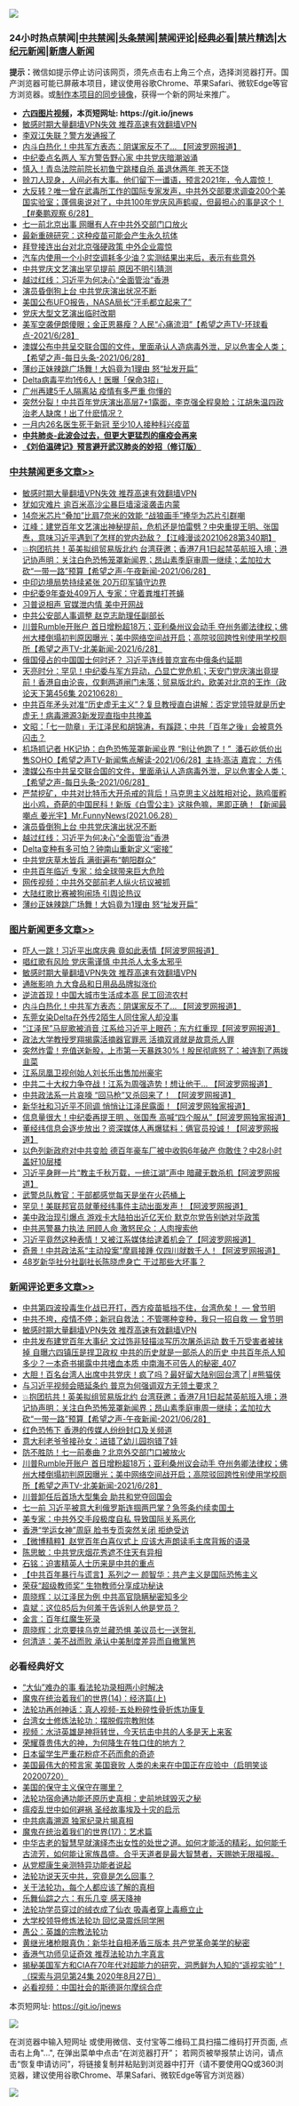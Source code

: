 ![](https://raw.githubusercontent.com/fqnews/bnews/master/64photo/fqnews-qr.jpg)

<div id="tt">
<h3>24小时热点禁闻|<a href="#%E4%B8%AD%E5%85%B1%E7%A6%81%E9%97%BB%E6%9B%B4%E5%A4%9A%E6%96%87%E7%AB%A0">中共禁闻</a>|<a href="#%E5%9B%BE%E7%89%87%E6%96%B0%E9%97%BB%E6%9B%B4%E5%A4%9A%E6%96%87%E7%AB%A0">头条禁闻</a>|<a href="#%E6%96%B0%E9%97%BB%E8%AF%84%E8%AE%BA%E6%9B%B4%E5%A4%9A%E6%96%87%E7%AB%A0">禁闻评论|<a href="#%E5%BF%85%E7%9C%8B%E7%BB%8F%E5%85%B8%E5%A5%BD%E6%96%87">经典必看|<a href="/video.md#%E7%A6%81%E7%89%87%E7%B2%BE%E9%80%89">禁片精选</a>|<a href="https://github.com/fqnews/djy/blob/master/gb/nf1351518.md#1">大纪元新闻</a>|<a href="https://github.com/fqnews/ntdtv/blob/master/gb/prog204.md#1">新唐人新闻</a></h3>
<div><b>提示：</b>微信如提示停止访问该网页，须先点击右上角三个点，选择浏览器打开。国产浏览器可能已屏蔽本项目，建议使用谷歌Chrome、苹果Safari、微软Edge等官方浏览器。或<a href="https://github.com/fqnews/bnews/blob/master/%E5%88%B6%E4%BD%9Cgit%E7%A6%81%E9%97%BB%E9%95%9C%E5%83%8F.md">制作本项目的同步镜像</a>，获得一个新的网址来推广。</div>
<ul>
<li><b><a href="http://d1.bdrive.tk/64.mp4" target="_blank">六四图片视频</a>，本页短网址: https://git.io/jnews</b></li>
<li><a href="/comments/20210629/1485911.md">敏感时期大量翻墙VPN失效 推荐高速有效翻墙VPN</a></li>
<li><a href="/cbnews/20210628/1576067.md">李双江失联？警方发通报了</a></li>
<li><a href="/topimagenews/20210628/1575968.md">内斗白热化！中共军方表态：阴谋家反不了... 【阿波罗网报道】</a></li>
<li><a href="/comments/20210628/1576081.md">中纪委点名两人 军方警告野心家 中共党庆暗潮汹涌</a></li>
<li><a href="/cbnews/20210628/1576293.md">慎入！青岛法院前院长初鲁宁跳楼自杀 虽退休两年 苍天不饶</a></li>
<li><a href="/comments/20210628/1576143.md">赊刀人现身，人间必有大事。他们留下一谶语，预言2021年，令人震惊！</a></li>
<li><a href="/bannedvideo/20210629/1576443.md">大反转？唯一曾在武毒所工作的国际专家发声，中共外交部要求调查200个美国实验室；蓬佩奥说对了，中共100年党庆风声鹤唳，但最担心的事是这个！【#秦鹏观察 6/28】</a></li>
<li><a href="/cbnews/20210628/1576209.md">七一前北京出事 网曝有人在中共外交部门口放火</a></li>
<li><a href="/cnnews/20210629/1576398.md">最新重磅研究：这种疫苗可能会产生永久抗体</a></li>
<li><a href="/cnnews/20210628/1576057.md">拜登接连出台对北京强硬政策 中外企业震惊</a></li>
<li><a href="/lifebaike/20210628/1575997.md">汽车内使用一个小时空调耗多少油？实测结果出来后，表示有些意外</a></li>
<li><a href="/cbnews/20210628/1576262.md">中共党庆文艺演出罕见提前 原因不明引猜测</a></li>
<li><a href="/cbnews/20210629/1576405.md">越过红线：习近平为何决心“全面管治”香港</a></li>
<li><a href="/cbnews/20210629/1576427.md">演员昏倒狗上台 中共党庆演出状况不断</a></li>
<li><a href="/cnnews/20210628/1576110.md">美国公布UFO报告，NASA局长“汗毛都立起来了”</a></li>
<li><a href="/ssgc/20210628/1576091.md">党庆大型文艺演出临时改期</a></li>
<li><a href="/comments/20210629/1576326.md">美军空袭伊朗傻眼；金正恩暴瘦？人民“心痛流泪”【希望之声TV-环球看点-2021/6/28】</a></li>
<li><a href="/comments/20210629/1576472.md">澳媒公布中共呈交联合国的文件，里面承认人造病毒外泄，足以危害全人类；【希望之声-每日头条-2021/06/28】</a></li>
<li><a href="/cbnews/20210629/1576365.md">薄纱正妹辣跳广场舞！大妈竟为1理由 怒“扯发开扁”</a></li>
<li><a href="/comments/20210628/1576016.md">Delta病毒平均1传6人！医曝「保命3招」</a></li>
<li><a href="/cnnews/20210628/1576003.md">广州再建5千人隔离站 疫情有多严重 你懂的</a></li>
<li><a href="/bannedvideo/20210629/1576559.md">突然分裂！中共百年党庆演出高层7+1露面，李克强全程臭脸；江胡朱温四政治老人缺席！出了什麽情况？</a></li>
<li><a href="/cnnews/20210628/1576098.md">一月内26名医生死于新冠 至少10人接种科兴疫苗</a></li>
<li><b><a href="/comments/20200211/1275071.md" target="_blank">中共肺炎-此波会过去，但更大更猛烈的瘟疫会再来</a></b></li>
<li><b><a href="/comments/20200207/1272816.md" target="_blank">《刘伯温碑记》预言避开武汉肺炎的妙招（修订版）</a></b></li>
</ul>
</div>

<div class="catlist">
<h3><a href="/cbnews/" target="_blank">中共禁闻</a><span><a href="/cbnews/" target="_blank" rel="nofollow">更多文章>></a></span></h3>
<ul>
<li><a href="/comments/20210629/1485911.md" target="_blank">敏感时期大量翻墙VPN失效 推荐高速有效翻墙VPN</a></li>
<li><a href="/cbnews/20210629/1576666.md" target="_blank">犹如灾难片 逾百米高沙尘暴巨墙滚滚袭击内蒙</a></li>
<li><a href="/cbnews/20210629/1576665.md" target="_blank">14奈米芯片“叠加”比肩7奈米的效能 “战狼画手”捧华为芯片引群嘲</a></li>
<li><a href="/cbnews/20210629/1576650.md" target="_blank">江峰：建党百年文艺演出神秘提前，危机还是怕雷劈？中央重提王明、张国焘，意味习近平遇到了怎样的党内劲敌？【江峰漫谈20210628第340期】</a></li>
<li><a href="/comments/20210629/1576646.md" target="_blank">💥抱团抗共！英美拟组贸易版北约 台湾获邀；香港7月1日起禁英航班入境；港记协声明：关注白色恐怖笼罩新闻界；昂山素季庭审周一继续；孟加拉大砍“一带一路”预算【希望之声-午夜新闻-2021/06/28】</a></li>
<li><a href="/cbnews/20210629/1576634.md" target="_blank">中印边境局势持续紧张 20万印军镇守边界</a></li>
<li><a href="/cbnews/20210629/1576633.md" target="_blank">中纪委9年查处409万人 专家：守着粪堆打苍蝇</a></li>
<li><a href="/cbnews/20210629/1576632.md" target="_blank">习普说相声 官媒泄内情 美中开网战</a></li>
<li><a href="/cbnews/20210629/1576596.md" target="_blank">中共公安部人事调整 赵克志助理任副部长</a></li>
<li><a href="/comments/20210629/1576594.md" target="_blank">川普Rumble开账户 首日增粉超18万；亚利桑州议会动手 夺州务卿法律权；佛州大楼倒塌初判原因曝光；美中网络空间战开启；高院驳回跨性别使用学校厕所【希望之声TV-北美新闻-2021/6/28】</a></li>
<li><a href="/cbnews/20210629/1576562.md" target="_blank">俄国侵占的中国国士何时还？ 习近平连线普京宣布中俄条约延期</a></li>
<li><a href="/cbnews/20210629/1576514.md" target="_blank">天亮时分：罕见！中纪委与军方异动，凸显亡党危机；天安门党庆演出竟提前！香港自由沦丧，仅剩两道闸门未落；贸易版北约，欧美对北京的王炸（政论天下第456集 20210628）</a></li>
<li><a href="/comments/20210629/1576496.md" target="_blank">中共百年矛头对准“历史虚无主义”？复旦教授直白讲解：否定党领导就是历史虚无！病毒溯源3新发现直指中共掩盖</a></li>
<li><a href="/cbnews/20210629/1576482.md" target="_blank">文昭：「七一勋章」无江泽民和胡锦涛，有蹊跷；中共「百年之後」会被意外闪击？</a></li>
<li><a href="/comments/20210629/1576473.md" target="_blank">机场抓记者  HK记协：白色恐怖笼罩新闻业界 “别让他跑了！”  潘石屹低价出售SOHO【希望之声TV-新闻焦点解读-2021/06/28】主持:高洁  嘉宾： 方伟</a></li>
<li><a href="/comments/20210629/1576472.md" target="_blank">澳媒公布中共呈交联合国的文件，里面承认人造病毒外泄，足以危害全人类；【希望之声-每日头条-2021/06/28】</a></li>
<li><a href="/comments/20210629/1576460.md" target="_blank">严禁挖矿，中共对比特币大开杀戒的背后！马克思主义战胜相对论，熟鸡蛋孵出小鸡，奇葩的中国民科！新版《白雪公主》这肤色嘛，黑即正确！【新闻最嘲点 姜光宇】Mr.FunnyNews(2021.06.28）‬</a></li>
<li><a href="/cbnews/20210629/1576427.md" target="_blank">演员昏倒狗上台 中共党庆演出状况不断</a></li>
<li><a href="/cbnews/20210629/1576405.md" target="_blank">越过红线：习近平为何决心“全面管治”香港</a></li>
<li><a href="/cbnews/20210629/1576391.md" target="_blank">Delta变种有多可怕？钟南山重新定义“密接”</a></li>
<li><a href="/cbnews/20210629/1576390.md" target="_blank">中共党庆草木皆兵 满街遍布“朝阳群众”</a></li>
<li><a href="/cbnews/20210629/1576377.md" target="_blank">中共百年临近 专家：给全球带来巨大危险</a></li>
<li><a href="/cbnews/20210629/1576376.md" target="_blank">网传视频：中共外交部前老人纵火抗议被抓</a></li>
<li><a href="/cbnews/20210629/1576375.md" target="_blank">大陆红歌比赛被狗闹场 引舆论热议</a></li>
<li><a href="/cbnews/20210629/1576365.md" target="_blank">薄纱正妹辣跳广场舞！大妈竟为1理由 怒“扯发开扁”</a></li>

</ul>
</div>
<div class="catlist">
<h3><a href="/topimagenews/" target="_blank">图片新闻</a><span><a href="/topimagenews/" target="_blank" rel="nofollow">更多文章>></a></span></h3>
<ul>
<li><a href="/topimagenews/20210629/1576671.md" target="_blank">吓人一跳！习近平出席庆典 竟如此表情【阿波罗网报道】</a></li>
<li><a href="/topimagenews/20210629/1576670.md" target="_blank">唱红歌有风险 党庆需谨慎 中共杀人太多太邪乎</a></li>
<li><a href="/comments/20210629/1485911.md" target="_blank">敏感时期大量翻墙VPN失效 推荐高速有效翻墙VPN</a></li>
<li><a href="/topimagenews/20210629/1576356.md" target="_blank">通胀影响 九大食品和日用品品牌拟涨价</a></li>
<li><a href="/topimagenews/20210628/1576216.md" target="_blank">逆流首现！中国大城市生活成本高 民工回流农村</a></li>
<li><a href="/topimagenews/20210628/1575968.md" target="_blank">内斗白热化！中共军方表态：阴谋家反不了&#8230; 【阿波罗网报道】</a></li>
<li><a href="/topimagenews/20210628/1575844.md" target="_blank">东莞女染Delta在外传2陌生人同住家人却没事</a></li>
<li><a href="/topimagenews/20210627/1575468.md" target="_blank">“江泽民”马屁歌被消音 江系给习近平上眼药：东方红重现【阿波罗网报道】</a></li>
<li><a href="/topimagenews/20210627/1575454.md" target="_blank">政法大学教授罗翔揭露活摘器官罪恶 活摘双肾就是故意杀人罪</a></li>
<li><a href="/topimagenews/20210627/1575428.md" target="_blank">突然炸雷！充值送新股，上市第一天暴跌30%！股民彻底怒了：被连割了两拨韭菜</a></li>
<li><a href="/topimagenews/20210627/1575184.md" target="_blank">江系凤凰卫视创始人刘长乐出售加州豪宅</a></li>
<li><a href="/topimagenews/20210626/1574894.md" target="_blank">中共二十大权力争夺战！江系为周强造势！想让他干&#8230; 【阿波罗网报道】</a></li>
<li><a href="/topimagenews/20210626/1574848.md" target="_blank">中共政法系一片哀嚎 “回马枪”又杀回来了！ 【阿波罗网报道】</a></li>
<li><a href="/topimagenews/20210625/1574189.md" target="_blank">新华社和习近平不同调 悄悄让江泽民露面！【阿波罗网独家报道】</a></li>
<li><a href="/topimagenews/20210625/1574140.md" target="_blank">信息量很大！中纪委再提王明 、张国焘 高喊“四个服从”【阿波罗网独家报道】</a></li>
<li><a href="/topimagenews/20210625/1574040.md" target="_blank">董经纬信息会逐步放出？资深媒体人再爆猛料：俩官员投诚！【阿波罗网报道】</a></li>
<li><a href="/topimagenews/20210624/1573598.md" target="_blank">以色列新政府对中共变脸 德百年豪车厂被中收购6年破产 你敢住？中28小时盖好10层楼</a></li>
<li><a href="/topimagenews/20210624/1573398.md" target="_blank">习近平身畔一片“教主千秋万载，一统江湖”声中 暗藏无数杀机【阿波罗网报道】</a></li>
<li><a href="/topimagenews/20210624/1573292.md" target="_blank">武警总队教官：干部都感觉每天是坐在火药桶上</a></li>
<li><a href="/topimagenews/20210623/1572879.md" target="_blank">罕见！美联邦官员就董经纬事件主动出面发声！【阿波罗网报道】</a></li>
<li><a href="/topimagenews/20210623/1572841.md" target="_blank">美中政治现引爆点 游戏卡大陆拍出近亿天价 默克尔党告别她对华政策</a></li>
<li><a href="/topimagenews/20210623/1572689.md" target="_blank">中共恶警暴力执法 罔顾人命 激怒民众：人肉搜索他</a></li>
<li><a href="/topimagenews/20210623/1572656.md" target="_blank">习近平竟然这种表情！又被江系媒体给逮着机会了【阿波罗网报道】</a></li>
<li><a href="/topimagenews/20210623/1572594.md" target="_blank">奇景！中共政法系“主动投案”摩肩接踵 仅四川就数千人！【阿波罗网报道】</a></li>
<li><a href="/topimagenews/20210623/1572334.md" target="_blank">48岁新华社分社副社长陈晓虎身亡 干过那些大坏事？</a></li>

</ul>
</div>
<div class="catlist">
<h3><a href="/comments/" target="_blank">新闻评论</a><span><a href="/comments/" target="_blank" rel="nofollow">更多文章>></a></span></h3>
<ul>
<li><a href="/comments/20210629/1576503.md" target="_blank">中共第四波投毒生化战已开打，西方疫苗抵挡不住，台湾危矣！ — 曾节明</a></li>
<li><a href="/comments/20210629/1576567.md" target="_blank">中共不垮，疫情不停；新冠自救法：不管哪种变种，我只一招自救 — 曾节明</a></li>
<li><a href="/comments/20210629/1485911.md" target="_blank">敏感时期大量翻墙VPN失效 推荐高速有效翻墙VPN</a></li>
<li><a href="/comments/20210629/1576662.md" target="_blank">中共发布建党百年大事纪 文过饰非轻描淡写历次屠杀运动 数千万受害者被抹掉 自曝六四镇压是捍卫政权 中共的历史就是一部杀人的历史 中共百年杀人知多少？一本奇书揭露中共嗜血本质 中南海不可告人的秘密_407</a></li>
<li><a href="/comments/20210629/1576651.md" target="_blank">大胆！百名台湾人出席中共党庆！疯了吗？最好留大陆别回台湾了│#熊猫侠</a></li>
<li><a href="/comments/20210629/1576647.md" target="_blank">与习近平视频会晤延条约 普京为何强调双方无领土要求？</a></li>
<li><a href="/comments/20210629/1576646.md" target="_blank">💥抱团抗共！英美拟组贸易版北约 台湾获邀；香港7月1日起禁英航班入境；港记协声明：关注白色恐怖笼罩新闻界；昂山素季庭审周一继续；孟加拉大砍“一带一路”预算【希望之声-午夜新闻-2021/06/28】</a></li>
<li><a href="/comments/20210629/1576639.md" target="_blank">红色恐怖下 香港的传媒人纷纷封口及关频道</a></li>
<li><a href="/comments/20210629/1576638.md" target="_blank">意大利老爷爷接孙女：进错了幼儿园抱错了娃</a></li>
<li><a href="/comments/20210629/1576637.md" target="_blank">防不胜防！七一前奏曲？北京外交部门口被放火</a></li>
<li><a href="/comments/20210629/1576594.md" target="_blank">川普Rumble开账户 首日增粉超18万；亚利桑州议会动手 夺州务卿法律权；佛州大楼倒塌初判原因曝光；美中网络空间战开启；高院驳回跨性别使用学校厕所【希望之声TV-北美新闻-2021/6/28】</a></li>
<li><a href="/comments/20210629/1576590.md" target="_blank">川普卸任后首场大型集会 助共和党夺回国会</a></li>
<li><a href="/comments/20210629/1576589.md" target="_blank">七一前 习近平被意大利俄罗斯连掴两巴掌？急签条约续卖国土</a></li>
<li><a href="/comments/20210629/1576585.md" target="_blank">美专家：中共外交手段极度自私 导致国际关系恶化</a></li>
<li><a href="/comments/20210629/1576584.md" target="_blank">香港“学运女神”周庭 脸书专页突然关闭 拒绝受访</a></li>
<li><a href="/comments/20210629/1576581.md" target="_blank">【微博精粹】赵党百年白喜仪式上 应该大声朗读毛主席背叛的语录</a></li>
<li><a href="/comments/20210629/1576565.md" target="_blank">陈思敏：中共党庆烟花秀遮不住天有异相</a></li>
<li><a href="/comments/20210629/1576564.md" target="_blank">石铭：迫害精英人士历来是中共的重点</a></li>
<li><a href="/comments/20210629/1576558.md" target="_blank">【中共百年暴行与谎言】系列之一 颜智华：共产主义是国际恐怖主义</a></li>
<li><a href="/comments/20210629/1576553.md" target="_blank">荣获“超级教师奖” 生物教师分享成功秘诀</a></li>
<li><a href="/comments/20210629/1576545.md" target="_blank">周晓辉：以江泽民为例 中共高官隐瞒秘密知多少</a></li>
<li><a href="/comments/20210629/1576544.md" target="_blank">袁斌：这位85后为何羞于告诉别人他是党员？</a></li>
<li><a href="/comments/20210629/1576543.md" target="_blank">金言：百年红魔生死录</a></li>
<li><a href="/comments/20210629/1576542.md" target="_blank">周晓辉：北京要挟乌克兰藏恐惧 美议员七一送贺礼</a></li>
<li><a href="/comments/20210629/1576541.md" target="_blank">何清涟：美不战而败 承认中美制度差异而自撤篱笆</a></li>

</ul>
</div>

<div class="catlist">
<h3>必看经典好文</h3>
<ul>
<li><a href="/cbnews/20210428/1535533.md" target="_blank">“大仙”难办的事  看法轮功录相两小时解决</a></li>
<li><a href="/topimagenews/20180605/953415.md" target="_blank">魔鬼在统治着我们的世界(14)：经济篇(上)</a></li>
<li><a href="/comments/20190516/1128964.md" target="_blank">法轮功再创神话：真人视频-五处粉碎性骨折炼功康复</a></li>
<li><a href="/cbnews/20200610/1342772.md" target="_blank">台湾女士修炼法轮功：摆脱假宗教附体</a></li>
<li><a href="/comments/20200623/1273653.md" target="_blank">视频：水浒英雄是神将转世，今天抗击中共的人多是天上来客</a></li>
<li><a href="/comments/20200618/1346830.md" target="_blank">荣耀尊贵伟大的神，为何降生在牲口住的地方？</a></li>
<li><a href="/comments/20210324/1511732.md" target="_blank">日本留学生严重花粉症不药而愈的奇迹</a></li>
<li><a href="/bannedvideo/20210227/1495046.md" target="_blank">美国最伟大的预言家 美国衰败 人类的未来在中国正在应验中（启明笑谈20200720）</a></li>
<li><a href="/lifebaike/20200520/1331379.md" target="_blank">美国的保守主义保守在哪里？</a></li>
<li><a href="/tculture/20121025/73069.md" target="_blank">法轮功宿命通功能还原历史真相：史前地球毁灭之秘</a></li>
<li><a href="/comments/20200618/1346823.md" target="_blank">瘟疫乱世中如何避祸 圣经故事埃及十灾的启示</a></li>
<li><a href="/ccpdope/20200412/1311165.md" target="_blank">中共病毒溯源 独家纪录片揭真相</a></li>
<li><a href="/topimagenews/20180620/960677.md" target="_blank">魔鬼在统治着我们的世界(17)：艺术篇</a></li>
<li><a href="/comments/20210420/1529876.md" target="_blank">中华古老的智慧早就演绎杰出女性的处世之道。如何才能活的精彩，如何能千古流芳，如何能让家族昌盛。合乎天道者是最大智慧者，天赐她无限福报。</a></li>
<li><a href="/comments/20210331/1516768.md" target="_blank">从党棍康生亲测特异功能者说起</a></li>
<li><a href="/comments/20210308/1500552.md" target="_blank">法轮功说天灭中共，究竟是怎么回事？</a></li>
<li><a href="/topimagenews/20161125/619230.md" target="_blank">关于法轮功，每个人都应该了解的真相</a></li>
<li><a href="/tculture/20190101/792146.md" target="_blank">乐舞仙踪之六：有乐几变 感天降神</a></li>
<li><a href="/comments/20210317/1506773.md" target="_blank">法轮功学员穿过的绒衣成了仙衣 吸毒者穿上毒瘾立止</a></li>
<li><a href="/cbnews/20210517/1548104.md" target="_blank">大学校领导修炼法轮功 回忆录震烁同学圈</a></li>
<li><a href="/comments/20200313/1292991.md" target="_blank">愚公：英雄的宗教法轮功</a></li>
<li><a href="/lifebaike/20180921/1001174.md" target="_blank">黄继光堵枪眼真伪：新华社自相矛盾三版本 共产党革命美学的秘密</a></li>
<li><a href="/comments/20200517/1330064.md" target="_blank">香港气功师见证奇效 推荐法轮功九字真言</a></li>
<li><a href="/cbnews/20200828/1386804.md" target="_blank">揭秘美国军方和CIA在70年代对超能力的研究，洞悉鲜为人知的“遥视实验”！（探索与洞见第24集 2020年8月27日）</a></li>
<li><a href="/comments/20200806/1375443.md" target="_blank">必看视频：中国社会的斯德哥尔摩综合症</a></li>

</ul>
</div>

本页短网址: https://git.io/jnews

![](https://raw.githubusercontent.com/fqnews/bnews/master/64photo/fqnews-qr.jpg)

在浏览器中输入短网址 或使用微信、支付宝等二维码工具扫描二维码打开页面, 点击右上角"...", 在弹出菜单中点击“在浏览器打开”； 若网页被举报禁止访问，请点击“恢复申请访问”，将链接复制并粘贴到浏览器中打开（请不要使用QQ或360浏览器，建议使用谷歌Chrome、苹果Safari、微软Edge等官方浏览器）

![](https://raw.githubusercontent.com/fqnews/bnews/master/64photo/wx.jpg)